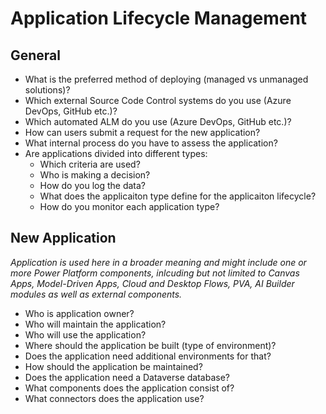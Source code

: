 # Application Lifecycle Management

## General
- What is the preferred method of deploying (managed vs unmanaged solutions)?
- Which external Source Code Control systems do you use (Azure DevOps, GitHub etc.)?
- Which automated ALM do you use (Azure DevOps, GitHub etc.)?
- How can users submit a request for the new application?
- What internal process do you have to assess the application?
- Are applications divided into different types:
    - Which criteria are used?
    - Who is making a decision?
    - How do you log the data?
    - What does the applicaiton type define for the applicaiton lifecycle?
    - How do you monitor each application type?

## New Application
*Application is used here in a broader meaning and might include one or more Power Platform components, inlcuding but not limited to Canvas Apps, Model-Driven Apps, Cloud and Desktop Flows, PVA, AI Builder modules as well as external components.*
- Who is application owner?
- Who will maintain the application?
- Who will use the application?
- Where should the application be built (type of environment)?
- Does the application need additional environments for that?
- How should the application be maintained?
- Does the application need a Dataverse database?
- What components does the application consist of?
- What connectors does the application use?
